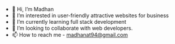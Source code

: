 - 👋 Hi, I’m Madhan
- 👀 I’m interested in user-friendly attractive websites for business
- 🌱 I’m currently learning full stack development
- 💞️ I’m looking to collaborate with web developers.
- 📫 How to reach me - madhanat94@gmail.com


<!---
Madan94/Madan94 is a ✨ special ✨ repository because its `README.md` (this file) appears on your GitHub profile.
You can click the Preview link to take a look at your changes.
--->
